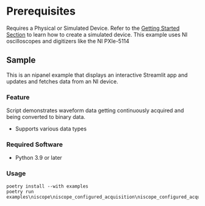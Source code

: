 Prerequisites
===============
Requires a Physical or Simulated Device. Refer to the [Getting Started Section](https://github.com/ni/nidaqmx-python/blob/master/README.rst) to learn how to create a simulated device. This example uses NI oscilloscopes and digitizers like the NI PXIe-5114

## Sample

This is an nipanel example that displays an interactive Streamlit app and updates and fetches data from an NI device.

### Feature

Script demonstrates waveform data getting continuously acquired and being converted to binary data.
- Supports various data types

### Required Software

- Python 3.9 or later

### Usage

```pwsh
poetry install --with examples
poetry run examples\niscope\niscope_configured_acquisition\niscope_configured_acquisition.py
```

